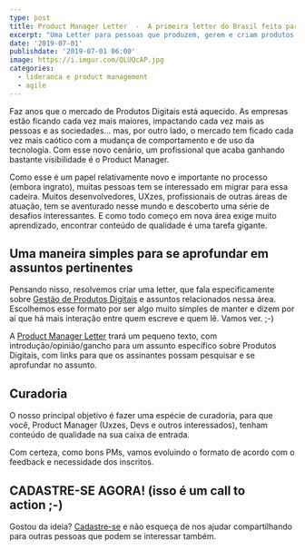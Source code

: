 ```yaml
---
type: post
title: Product Manager Letter  -  A primeira letter do Brasil feita para e por Product Managers
excerpt: "Uma Letter para pessoas que produzem, gerem e criam produtos e serviços digitais no Brasil."
date: '2019-07-01'
publishdate: '2019-07-01 06:00'
image: https://i.imgur.com/QLUQcAP.jpg
categories:
  - lideranca e product management
  - agile
---
```


Faz anos que o mercado de Produtos Digitais está aquecido. As empresas estão ficando cada vez mais maiores, impactando cada vez mais as pessoas e as sociedades… mas, por outro lado, o mercado tem ficado cada vez mais caótico com a mudança de comportamento e de uso da tecnologia. Com esse novo cenário, um profissional que acaba ganhando bastante visibilidade é o Product Manager.

Como esse é um papel relativamente novo e importante no processo (embora ingrato), muitas pessoas tem se interessado em migrar para essa cadeira. Muitos desenvolvedores, UXzes, profissionais de outras áreas de atuação, tem se aventurado nesse mundo e descoberto uma série de desafios interessantes. E como todo começo em nova área exige muito aprendizado, encontrar conteúdo de qualidade é uma tarefa gigante.

## Uma maneira simples para se aprofundar em assuntos pertinentes

Pensando nisso, resolvemos criar uma letter, que fala especificamente sobre [Gestão de Produtos Digitais](http://bit.ly/pmletteremail) e assuntos relacionados nessa área. Escolhemos esse formato por ser algo muito simples de manter e dizem por aí que há mais interação entre quem escreve e quem lê. Vamos ver. ;-)

A [Product Manager Letter](http://bit.ly/pmletteremail) trará um pequeno texto, com introdução/opinião/gancho para um assunto específico sobre Produtos Digitais, com links para que os assinantes possam pesquisar e se aprofundar no assunto.

## Curadoria

O nosso principal objetivo é fazer uma espécie de curadoria, para que você, Product Manager (Uxzes, Devs e outros interessados), tenham conteúdo de qualidade na sua caixa de entrada.

Com certeza, como bons PMs, vamos evoluindo o formato de acordo com o feedback e necessidade dos inscritos.

## CADASTRE-SE AGORA! (isso é um call to action ;-)

Gostou da ideia? [Cadastre-se](http://bit.ly/pmletteremail) e não esqueça de nos ajudar compartilhando para outras pessoas que podem se interessar também.
